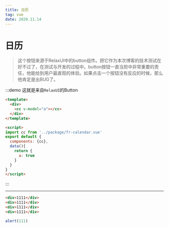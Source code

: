 ```yaml
---
title: 日历
tag: vue
date: 2020.11.14
---
```


# 日历
> 这个按钮来源于RelaxUI中的button组件。把它作为本次博客的技术测试在好不过了，在测试与开发的过程中。button按钮一直当担中非常重要的责任，他能给到用户最直观的体验。如果点击一个按钮没有反应的时候，那么他肯定是出BUG了。

:::demo 这就是来自`RelaxUI`的Button
``` html
<template>
  <div>
    <cc v-model="a"></cc>
  </div>
</template>

<script>
import cc from '../package/fr-calendar.vue'
export default {
  components: {cc},
  data(){
    return {
      a: true
    }
  }
}
</script>

```
:::

-----------

```html
<div>1111</div>
<div>1111</div>
<div>1111</div>
<div>1111</div>
```


```js
alert(111)
```